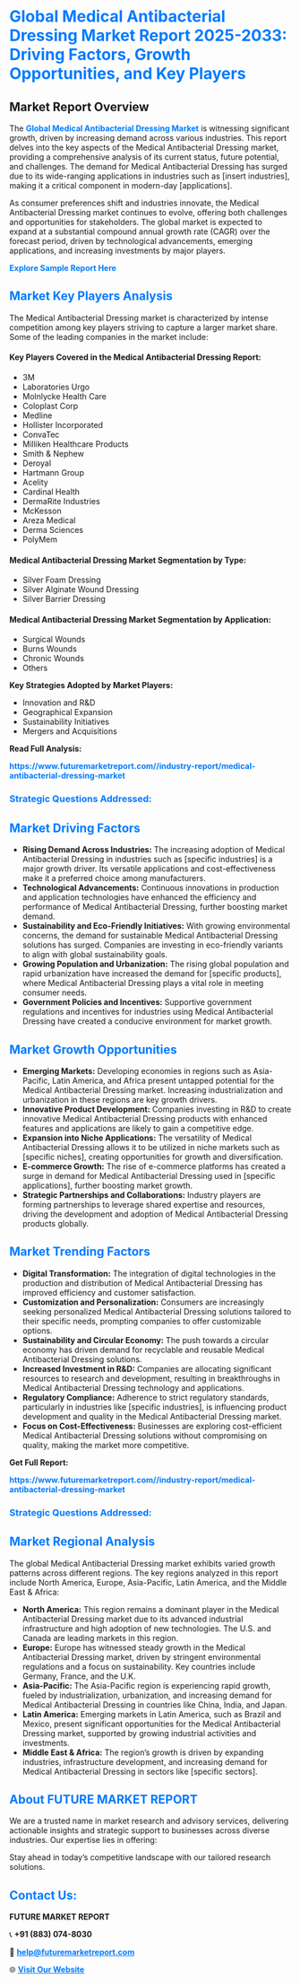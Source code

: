 <h1 style="color: #007BFF;">Global Medical Antibacterial Dressing Market Report 2025-2033: Driving Factors, Growth Opportunities, and Key Players</h1>

<section id="overview">
<h2>Market Report Overview</h2>
<p>The <a href="https://www.futuremarketreport.com//industry-report/medical-antibacterial-dressing-market" style="color: #007BFF; text-decoration: none;"><strong>Global Medical Antibacterial Dressing Market</strong></a> is witnessing significant growth, driven by increasing demand across various industries. This report delves into the key aspects of the Medical Antibacterial Dressing market, providing a comprehensive analysis of its current status, future potential, and challenges. The demand for Medical Antibacterial Dressing has surged due to its wide-ranging applications in industries such as [insert industries], making it a critical component in modern-day [applications].</p>
<p>As consumer preferences shift and industries innovate, the Medical Antibacterial Dressing market continues to evolve, offering both challenges and opportunities for stakeholders. The global market is expected to expand at a substantial compound annual growth rate (CAGR) over the forecast period, driven by technological advancements, emerging applications, and increasing investments by major players.</p>
</section>

<section id="overview">
<p><a href="https://www.futuremarketreport.com//request-sample/reportId=78099" style="color: #007BFF; text-decoration: none;"><strong>Explore Sample Report Here</strong></a></p>
</section>

<section id="key-players">
<h2 style="color: #007BFF;">Market Key Players Analysis</h2>
<p>The Medical Antibacterial Dressing market is characterized by intense competition among key players striving to capture a larger market share. Some of the leading companies in the market include:</p>
<h4>Key Players Covered in the Medical Antibacterial Dressing Report:</h4>
<ul><li>3M</li><li>Laboratories Urgo</li><li>Molnlycke Health Care</li><li>Coloplast Corp</li><li>Medline</li><li>Hollister Incorporated</li><li>ConvaTec</li><li>Milliken Healthcare Products</li><li>Smith &amp; Nephew</li><li>Deroyal</li><li>Hartmann Group</li><li>Acelity</li><li>Cardinal Health</li><li>DermaRite Industries</li><li>McKesson</li><li>Areza Medical</li><li>Derma Sciences</li><li>PolyMem</li></ul>
<h4>Medical Antibacterial Dressing Market Segmentation by Type:</h4>
<ul><li>Silver Foam Dressing</li><li>Silver Alginate Wound Dressing</li><li>Silver Barrier Dressing</li></ul>

<h4>Medical Antibacterial Dressing Market Segmentation by Application:</h4>
<ul><li>Surgical Wounds</li><li>Burns Wounds</li><li>Chronic Wounds</li><li>Others</li></ul>
<p><strong>Key Strategies Adopted by Market Players:</strong></p>
<ul>
<li>Innovation and R&D</li>
<li>Geographical Expansion</li>
<li>Sustainability Initiatives</li>
<li>Mergers and Acquisitions</li>
</ul>
</section>

<section>
<p><strong>Read Full Analysis: </strong></p><a href="https://www.futuremarketreport.com//industry-report/medical-antibacterial-dressing-market" style="color: #007BFF; text-decoration: none;"><strong>https://www.futuremarketreport.com//industry-report/medical-antibacterial-dressing-market</strong></a>
<h3 style="color: #007BFF;">Strategic Questions Addressed:</h3>
</section>

<section id="driving-factors">
<h2 style="color: #007BFF;">Market Driving Factors</h2>
<ul>
<li><strong>Rising Demand Across Industries:</strong> The increasing adoption of Medical Antibacterial Dressing in industries such as [specific industries] is a major growth driver. Its versatile applications and cost-effectiveness make it a preferred choice among manufacturers.</li>
<li><strong>Technological Advancements:</strong> Continuous innovations in production and application technologies have enhanced the efficiency and performance of Medical Antibacterial Dressing, further boosting market demand.</li>
<li><strong>Sustainability and Eco-Friendly Initiatives:</strong> With growing environmental concerns, the demand for sustainable Medical Antibacterial Dressing solutions has surged. Companies are investing in eco-friendly variants to align with global sustainability goals.</li>
<li><strong>Growing Population and Urbanization:</strong> The rising global population and rapid urbanization have increased the demand for [specific products], where Medical Antibacterial Dressing plays a vital role in meeting consumer needs.</li>
<li><strong>Government Policies and Incentives:</strong> Supportive government regulations and incentives for industries using Medical Antibacterial Dressing have created a conducive environment for market growth.</li>
</ul>
</section>

<section id="growth-opportunities">
<h2 style="color: #007BFF;">Market Growth Opportunities</h2>
<ul>
<li><strong>Emerging Markets:</strong> Developing economies in regions such as Asia-Pacific, Latin America, and Africa present untapped potential for the Medical Antibacterial Dressing market. Increasing industrialization and urbanization in these regions are key growth drivers.</li>
<li><strong>Innovative Product Development:</strong> Companies investing in R&D to create innovative Medical Antibacterial Dressing products with enhanced features and applications are likely to gain a competitive edge.</li>
<li><strong>Expansion into Niche Applications:</strong> The versatility of Medical Antibacterial Dressing allows it to be utilized in niche markets such as [specific niches], creating opportunities for growth and diversification.</li>
<li><strong>E-commerce Growth:</strong> The rise of e-commerce platforms has created a surge in demand for Medical Antibacterial Dressing used in [specific applications], further boosting market growth.</li>
<li><strong>Strategic Partnerships and Collaborations:</strong> Industry players are forming partnerships to leverage shared expertise and resources, driving the development and adoption of Medical Antibacterial Dressing products globally.</li>
</ul>
</section>

<section id="trending-factors">
<h2 style="color: #007BFF;">Market Trending Factors</h2>
<ul>
<li><strong>Digital Transformation:</strong> The integration of digital technologies in the production and distribution of Medical Antibacterial Dressing has improved efficiency and customer satisfaction.</li>
<li><strong>Customization and Personalization:</strong> Consumers are increasingly seeking personalized Medical Antibacterial Dressing solutions tailored to their specific needs, prompting companies to offer customizable options.</li>
<li><strong>Sustainability and Circular Economy:</strong> The push towards a circular economy has driven demand for recyclable and reusable Medical Antibacterial Dressing solutions.</li>
<li><strong>Increased Investment in R&D:</strong> Companies are allocating significant resources to research and development, resulting in breakthroughs in Medical Antibacterial Dressing technology and applications.</li>
<li><strong>Regulatory Compliance:</strong> Adherence to strict regulatory standards, particularly in industries like [specific industries], is influencing product development and quality in the Medical Antibacterial Dressing market.</li>
<li><strong>Focus on Cost-Effectiveness:</strong> Businesses are exploring cost-efficient Medical Antibacterial Dressing solutions without compromising on quality, making the market more competitive.</li>
</ul>
</section>

<section>
<p><strong>Get Full Report: </strong></p><a href="https://www.futuremarketreport.com//industry-report/medical-antibacterial-dressing-market" style="color: #007BFF; text-decoration: none;"><strong>https://www.futuremarketreport.com//industry-report/medical-antibacterial-dressing-market</strong></a>
<h3 style="color: #007BFF;">Strategic Questions Addressed:</h3>
</section>


<section id="regional-analysis">
<h2 style="color: #007BFF;">Market Regional Analysis</h2>
<p>The global Medical Antibacterial Dressing market exhibits varied growth patterns across different regions. The key regions analyzed in this report include North America, Europe, Asia-Pacific, Latin America, and the Middle East & Africa:</p>
<ul>
<li><strong>North America:</strong> This region remains a dominant player in the Medical Antibacterial Dressing market due to its advanced industrial infrastructure and high adoption of new technologies. The U.S. and Canada are leading markets in this region.</li>
<li><strong>Europe:</strong> Europe has witnessed steady growth in the Medical Antibacterial Dressing market, driven by stringent environmental regulations and a focus on sustainability. Key countries include Germany, France, and the U.K.</li>
<li><strong>Asia-Pacific:</strong> The Asia-Pacific region is experiencing rapid growth, fueled by industrialization, urbanization, and increasing demand for Medical Antibacterial Dressing in countries like China, India, and Japan.</li>
<li><strong>Latin America:</strong> Emerging markets in Latin America, such as Brazil and Mexico, present significant opportunities for the Medical Antibacterial Dressing market, supported by growing industrial activities and investments.</li>
<li><strong>Middle East & Africa:</strong> The region’s growth is driven by expanding industries, infrastructure development, and increasing demand for Medical Antibacterial Dressing in sectors like [specific sectors].</li>
</ul>
</section>

<footer>
<h2 style="color: #007BFF;">About FUTURE MARKET REPORT</h2>
<p>We are a trusted name in market research and advisory services, delivering actionable insights and strategic support to businesses across diverse industries. Our expertise lies in offering:</p>

<p>Stay ahead in today’s competitive landscape with our tailored research solutions.</p>

<h2 style="color: #007BFF;">Contact Us:</h2>
<p><strong>FUTURE MARKET REPORT</strong></p>
<p>📞 <strong>+91 (883) 074-8030</strong></p>
<p>📧 <strong><a href="mailto:help@futuremarketreport.com" style="color: #007BFF;">help@futuremarketreport.com</a></strong></p>
<p>🌐 <strong><a href="https://www.futuremarketreport.com/" style="color: #007BFF;">Visit Our Website</a></strong></p>
</footer>